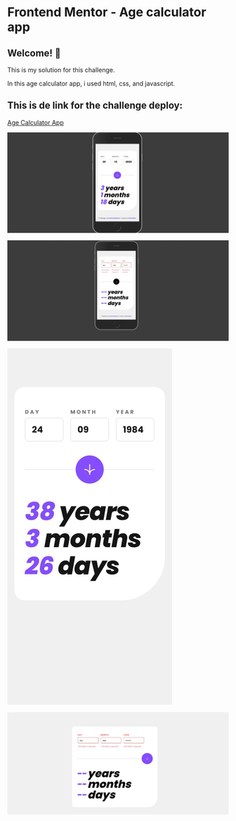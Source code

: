 # Frontend Mentor - Age calculator app


## Welcome! 👋


  This is my solution for this challenge.

  In this age calculator app, i used html, css, and javascript.




## This is de link for the challenge deploy:
  [Age Calculator App](https://age-calculator-app-front.netlify.app/)



![Design preview for the Age calculator app coding challenge](./design/img-1.jpeg)


![Design preview for the Age calculator app coding challenge](./design/img-2.jpeg)


![Design preview for the Age calculator app coding challenge](./design/img-3.jpg)


![Design preview for the Age calculator app coding challenge](./design/img-4.jpeg)

